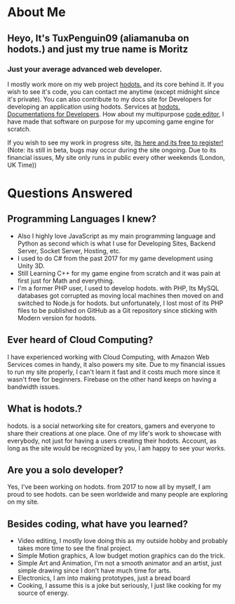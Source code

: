 # About Me
## Heyo, It's TuxPenguin09 (aliamanuba on hodots.) and just my true name is Moritz
### Just your average advanced web developer.
I mostly work more on my web project [hodots.](https://github.com/leafstudiosDot/hodotsnet) and its core behind it.
If you wish to see it's code, you can contact me anytime (except midnight since it's private).
You can also contribute to my docs site for Developers for developing an application using hodots. Services at [hodots. Documentations for Developers](https://github.com/leafstudiosDot/hodots-docs).
How about my multipurpose [code editor](https://github.com/leafstudiosDot/incogine-editor), I have made that software on purpose for my upcoming game engine for scratch.

If you wish to see my work in progress site, [its here and its free to register!](https://hodots.com) 
(Note: its still in beta, bugs may occur during the site ongoing. Due to its financial issues, My site only runs in public every other weekends (London, UK Time))
# Questions Answered
## Programming Languages I knew?
- Also I highly love JavaScript as my main programming language and Python as second which is what I use for Developing Sites, Backend Server, Socket Server, Hosting, etc.
- I used to do C# from the past 2017 for my game development using Unity 3D.
- Still Learning C++ for my game engine from scratch and it was pain at first just for Math and everything.
- I'm a former PHP user, I used to develop hodots. with PHP, Its MySQL databases got corrupted as moving local machines then moved on and switched to Node.js for hodots. but unfortunately, I lost most of its PHP files to be published on GitHub as a Git repository since sticking with Modern version for hodots.
## Ever heard of Cloud Computing?
I have experienced working with Cloud Computing, with Amazon Web Services comes in handy, it also powers my site. Due to my financial issues to run my site properly, I can't learn it fast and it costs much more since it wasn't free for beginners. Firebase on the other hand keeps on having a bandwidth issues.
## What is hodots.?
hodots. is a social networking site for creators, gamers and everyone to share their creations at one place. One of my life's work to showcase with everybody, not just for having a users creating their hodots. Account, as long as the site would be recognized by you, I am happy to see your works.
## Are you a solo developer?
Yes, I've been working on hodots. from 2017 to now all by myself, I am proud to see hodots. can be seen worldwide and many people are exploring on my site.
## Besides coding, what have you learned?
- Video editing, I mostly love doing this as my outside hobby and probably takes more time to see the final project.
- Simple Motion graphics, A low budget motion graphics can do the trick.
- Simple Art and Animation, I'm not a smooth animator and an artist, just simple drawing since I don't have much time for arts.
- Electronics, I am into making prototypes, just a bread board
- Cooking, I assume this is a joke but seriously, I just like cooking for my source of energy.
<!--
**TuxPenguin09/TuxPenguin09** is a ✨ _special_ ✨ repository because its `README.md` (this file) appears on your GitHub profile.

Here are some ideas to get you started:

- 🔭 I’m currently working on ...
- 🌱 I’m currently learning ...
- 👯 I’m looking to collaborate on ...
- 🤔 I’m looking for help with ...
- 💬 Ask me about ...
- 📫 How to reach me: ...
- 😄 Pronouns: ...
- ⚡ Fun fact: ...
-->


